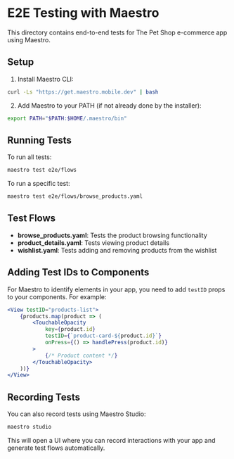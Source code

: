# E2E Testing with Maestro

This directory contains end-to-end tests for The Pet Shop e-commerce app using Maestro.

## Setup

1. Install Maestro CLI:

```bash
curl -Ls "https://get.maestro.mobile.dev" | bash
```

2. Add Maestro to your PATH (if not already done by the installer):

```bash
export PATH="$PATH:$HOME/.maestro/bin"
```

## Running Tests

To run all tests:

```bash
maestro test e2e/flows
```

To run a specific test:

```bash
maestro test e2e/flows/browse_products.yaml
```

## Test Flows

- **browse_products.yaml**: Tests the product browsing functionality
- **product_details.yaml**: Tests viewing product details
- **wishlist.yaml**: Tests adding and removing products from the wishlist

## Adding Test IDs to Components

For Maestro to identify elements in your app, you need to add `testID` props to your components. For example:

```jsx
<View testID="products-list">
	{products.map(product => (
		<TouchableOpacity
			key={product.id}
			testID={`product-card-${product.id}`}
			onPress={() => handlePress(product.id)}
		>
			{/* Product content */}
		</TouchableOpacity>
	))}
</View>
```

## Recording Tests

You can also record tests using Maestro Studio:

```bash
maestro studio
```

This will open a UI where you can record interactions with your app and generate test flows automatically.
